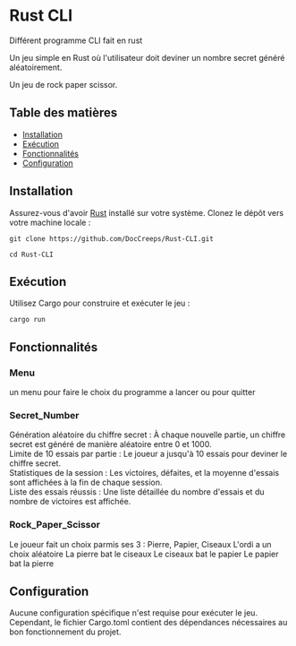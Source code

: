 # Rust CLI

Différent programme CLI fait en rust 

Un jeu simple en Rust où l'utilisateur doit deviner un nombre secret généré aléatoirement.

Un jeu de rock paper scissor. 

## Table des matières
- [Installation](#installation)
- [Exécution](#exécution)
- [Fonctionnalités](#fonctionnalités)
- [Configuration](#configuration)

## Installation

Assurez-vous d'avoir [Rust](https://www.rust-lang.org/) installé sur votre système. Clonez le dépôt vers votre machine locale :

```
git clone https://github.com/DocCreeps/Rust-CLI.git

cd Rust-CLI
```

## Exécution
Utilisez Cargo pour construire et exécuter le jeu :

```
cargo run
```

## Fonctionnalités
 
### Menu
un menu pour faire le choix du programme a lancer ou pour quitter

### Secret_Number 
Génération aléatoire du chiffre secret : À chaque nouvelle partie, un chiffre secret est généré de manière aléatoire entre 0 et 1000.  
Limite de 10 essais par partie : Le joueur a jusqu'à 10 essais pour deviner le chiffre secret.  
Statistiques de la session : Les victoires, défaites, et la moyenne d'essais sont affichées à la fin de chaque session.  
Liste des essais réussis : Une liste détaillée du nombre d'essais et du nombre de victoires est affichée.  

### Rock_Paper_Scissor
Le joueur fait un choix parmis ses 3 : Pierre, Papier, Ciseaux 
L'ordi a un choix aléatoire
La pierre bat le ciseaux
Le ciseaux bat le papier
Le papier bat la pierre


## Configuration
Aucune configuration spécifique n'est requise pour exécuter le jeu. Cependant, le fichier Cargo.toml contient des dépendances nécessaires au bon fonctionnement du projet.
